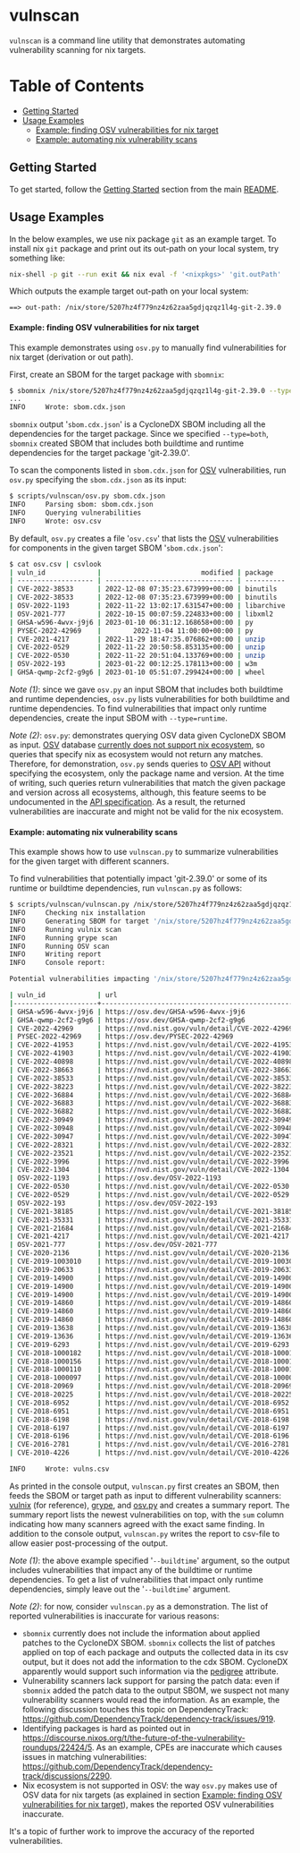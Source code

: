 <!--
SPDX-FileCopyrightText: 2023 Technology Innovation Institute (TII)

SPDX-License-Identifier: Apache-2.0
-->

# vulnscan

`vulnscan` is a command line utility that demonstrates automating vulnerability scanning for nix targets.

Table of Contents
=================
* [Getting Started](#getting-started)
* [Usage Examples](#usage-examples)
   * [Example: finding OSV vulnerabilities for nix target](#example-finding-osv-vulnerabilities-for-nix-target)
   * [Example: automating nix vulnerability scans](#example-automating-nix-vulnerability-scans)

## Getting Started
To get started, follow the [Getting Started](../../README.md#getting-started) section from the main [README](../../README.md).

## Usage Examples
In the below examples, we use nix package `git` as an example target.
To install nix `git` package and print out its out-path on your local system, try something like:
```bash
nix-shell -p git --run exit && nix eval -f '<nixpkgs>' 'git.outPath'
```
Which outputs the example target out-path on your local system:
```
==> out-path: /nix/store/5207hz4f779nz4z62zaa5gdjqzqz1l4g-git-2.39.0
```

#### Example: finding OSV vulnerabilities for nix target
This example demonstrates using `osv.py` to manually find vulnerabilities for nix target (derivation or out path).

First, create an SBOM for the target package with `sbomnix`:
```bash
$ sbomnix /nix/store/5207hz4f779nz4z62zaa5gdjqzqz1l4g-git-2.39.0 --type=both
...
INFO     Wrote: sbom.cdx.json
```
`sbomnix` output '`sbom.cdx.json`' is a CycloneDX SBOM including all the dependencies for the target package.
Since we specified `--type=both`, `sbomnix` created SBOM that includes both buildtime and runtime dependencies for the target package 'git-2.39.0'.

To scan the components listed in `sbom.cdx.json` for [OSV](https://osv.dev/list?ecosystem=) vulnerabilities, run `osv.py` specifying the `sbom.cdx.json` as its input:
```bash
$ scripts/vulnscan/osv.py sbom.cdx.json 
INFO     Parsing sbom: sbom.cdx.json
INFO     Querying vulnerabilities
INFO     Wrote: osv.csv
```
By default, `osv.py` creates a file '`osv.csv`' that lists the [OSV](https://osv.dev/list?ecosystem=) vulnerabilities for components in the given target SBOM '`sbom.cdx.json`':
```bash
$ cat osv.csv | csvlook
| vuln_id             |                         modified | package    | version           |
| ------------------- | -------------------------------- | ---------- | ----------------- |
| CVE-2022-38533      | 2022-12-08 07:35:23.673999+00:00 | binutils   | 2.39              |
| CVE-2022-38533      | 2022-12-08 07:35:23.673999+00:00 | binutils   | 2.39              |
| OSV-2022-1193       | 2022-11-22 13:02:17.631547+00:00 | libarchive | 3.6.2             |
| OSV-2021-777        | 2022-10-15 00:07:59.224833+00:00 | libxml2    | 2.10.3            |
| GHSA-w596-4wvx-j9j6 | 2023-01-10 06:31:12.168658+00:00 | py         | 1.11.0            |
| PYSEC-2022-42969    |        2022-11-04 11:00:00+00:00 | py         | 1.11.0            |
| CVE-2021-4217       | 2022-11-29 18:47:35.076862+00:00 | unzip      | 6.0               |
| CVE-2022-0529       | 2022-11-22 20:50:58.853135+00:00 | unzip      | 6.0               |
| CVE-2022-0530       | 2022-11-22 20:51:04.133769+00:00 | unzip      | 6.0               |
| OSV-2022-193        | 2023-01-22 00:12:25.178113+00:00 | w3m        | 0.5.3+git20220429 |
| GHSA-qwmp-2cf2-g9g6 | 2023-01-10 05:51:07.299424+00:00 | wheel      | 0.37.1            |
```

*Note (1)*: since we gave `osv.py` an input SBOM that includes both buildtime and runtime dependencies, `osv.py` lists vulnerabilities for both buildtime and runtime dependencies. To find vulnerabilities that impact only runtime dependencies, create the input SBOM with `--type=runtime`.

*Note (2)*: `osv.py`: demonstrates querying OSV data given CycloneDX SBOM as input. [OSV](https://osv.dev/list?ecosystem=) database [currently does not support nix ecosystem](https://ossf.github.io/osv-schema/#affectedpackage-field), so queries that specify nix as ecosystem would not return any matches. Therefore, for demonstration, `osv.py` sends queries to [OSV API](https://osv.dev/docs/) without specifying the ecosystem, only the package name and version. At the time of writing, such queries return vulnerabilities that match the given package and version across all ecosystems, although, this feature seems to be undocumented in the [API specification](https://osv.dev/docs/#tag/api/operation/OSV_QueryAffected). As a result, the returned vulnerabilities are inaccurate and might not be valid for the nix ecosystem.

#### Example: automating nix vulnerability scans
This example shows how to use `vulnscan.py` to summarize vulnerabilities for the given target with different scanners.

To find vulnerabilities that potentially impact 'git-2.39.0' or some of its runtime or buildtime dependencies, run `vulnscan.py` as follows:
```bash
$ scripts/vulnscan/vulnscan.py /nix/store/5207hz4f779nz4z62zaa5gdjqzqz1l4g-git-2.39.0 --buildtime
INFO     Checking nix installation
INFO     Generating SBOM for target '/nix/store/5207hz4f779nz4z62zaa5gdjqzqz1l4g-git-2.39.0'
INFO     Running vulnix scan
INFO     Running grype scan
INFO     Running OSV scan
INFO     Writing report
INFO     Console report:

Potential vulnerabilities impacting '/nix/store/5207hz4f779nz4z62zaa5gdjqzqz1l4g-git-2.39.0' or some of its runtime or buildtime dependencies:

| vuln_id             | url                                               | package    | version          |  grype  |  osv  |  vulnix  |  sum  |
|---------------------+---------------------------------------------------+------------+------------------+---------+-------+----------+-------|
| GHSA-w596-4wvx-j9j6 | https://osv.dev/GHSA-w596-4wvx-j9j6               | py         | 1.11.0           |    0    |   1   |    0     |   1   |
| GHSA-qwmp-2cf2-g9g6 | https://osv.dev/GHSA-qwmp-2cf2-g9g6               | wheel      | 0.37.1           |    0    |   1   |    0     |   1   |
| CVE-2022-42969      | https://nvd.nist.gov/vuln/detail/CVE-2022-42969   | py         | 1.11.0           |    1    |   0   |    0     |   1   |
| PYSEC-2022-42969    | https://osv.dev/PYSEC-2022-42969                  | py         | 1.11.0           |    0    |   1   |    0     |   1   |
| CVE-2022-41953      | https://nvd.nist.gov/vuln/detail/CVE-2022-41953   | git        | 2.39.0           |    0    |   0   |    1     |   1   |
| CVE-2022-41903      | https://nvd.nist.gov/vuln/detail/CVE-2022-41903   | git        | 2.39.0           |    0    |   0   |    1     |   1   |
| CVE-2022-40898      | https://nvd.nist.gov/vuln/detail/CVE-2022-40898   | wheel      | 0.37.1-source    |    0    |   0   |    1     |   1   |
| CVE-2022-38663      | https://nvd.nist.gov/vuln/detail/CVE-2022-38663   | git        | 2.39.0           |    0    |   0   |    1     |   1   |
| CVE-2022-38533      | https://nvd.nist.gov/vuln/detail/CVE-2022-38533   | binutils   | 2.39             |    1    |   1   |    1     |   3   |
| CVE-2022-38223      | https://nvd.nist.gov/vuln/detail/CVE-2022-38223   | w3m        | 0.5.3+git2022042 |    1    |   0   |    0     |   1   |
| CVE-2022-36884      | https://nvd.nist.gov/vuln/detail/CVE-2022-36884   | git        | 2.39.0           |    0    |   0   |    1     |   1   |
| CVE-2022-36883      | https://nvd.nist.gov/vuln/detail/CVE-2022-36883   | git        | 2.39.0           |    0    |   0   |    1     |   1   |
| CVE-2022-36882      | https://nvd.nist.gov/vuln/detail/CVE-2022-36882   | git        | 2.39.0           |    0    |   0   |    1     |   1   |
| CVE-2022-30949      | https://nvd.nist.gov/vuln/detail/CVE-2022-30949   | git        | 2.39.0           |    0    |   0   |    1     |   1   |
| CVE-2022-30948      | https://nvd.nist.gov/vuln/detail/CVE-2022-30948   | git        | 2.39.0           |    0    |   0   |    1     |   1   |
| CVE-2022-30947      | https://nvd.nist.gov/vuln/detail/CVE-2022-30947   | git        | 2.39.0           |    0    |   0   |    1     |   1   |
| CVE-2022-28321      | https://nvd.nist.gov/vuln/detail/CVE-2022-28321   | linux-pam  | 1.5.2            |    0    |   0   |    1     |   1   |
| CVE-2022-23521      | https://nvd.nist.gov/vuln/detail/CVE-2022-23521   | git        | 2.39.0           |    0    |   0   |    1     |   1   |
| CVE-2022-3996       | https://nvd.nist.gov/vuln/detail/CVE-2022-3996    | openssl    | 3.0.7            |    1    |   0   |    0     |   1   |
| CVE-2022-1304       | https://nvd.nist.gov/vuln/detail/CVE-2022-1304    | e2fsprogs  | 1.46.5           |    1    |   0   |    0     |   1   |
| OSV-2022-1193       | https://osv.dev/OSV-2022-1193                     | libarchive | 3.6.2            |    0    |   1   |    0     |   1   |
| CVE-2022-0530       | https://nvd.nist.gov/vuln/detail/CVE-2022-0530    | unzip      | 6.0              |    0    |   1   |    1     |   2   |
| CVE-2022-0529       | https://nvd.nist.gov/vuln/detail/CVE-2022-0529    | unzip      | 6.0              |    0    |   1   |    1     |   2   |
| OSV-2022-193        | https://osv.dev/OSV-2022-193                      | w3m        | 0.5.3+git2022042 |    0    |   1   |    0     |   1   |
| CVE-2021-38185      | https://nvd.nist.gov/vuln/detail/CVE-2021-38185   | cpio       | 2.13             |    1    |   0   |    0     |   1   |
| CVE-2021-35331      | https://nvd.nist.gov/vuln/detail/CVE-2021-35331   | tcl        | 8.6.11           |    1    |   0   |    1     |   2   |
| CVE-2021-21684      | https://nvd.nist.gov/vuln/detail/CVE-2021-21684   | git        | 2.39.0           |    0    |   0   |    1     |   1   |
| CVE-2021-4217       | https://nvd.nist.gov/vuln/detail/CVE-2021-4217    | unzip      | 6.0              |    0    |   1   |    1     |   2   |
| OSV-2021-777        | https://osv.dev/OSV-2021-777                      | libxml2    | 2.10.3           |    0    |   1   |    0     |   1   |
| CVE-2020-2136       | https://nvd.nist.gov/vuln/detail/CVE-2020-2136    | git        | 2.39.0           |    0    |   0   |    1     |   1   |
| CVE-2019-1003010    | https://nvd.nist.gov/vuln/detail/CVE-2019-1003010 | git        | 2.39.0           |    0    |   0   |    1     |   1   |
| CVE-2019-20633      | https://nvd.nist.gov/vuln/detail/CVE-2019-20633   | patch      | 2.7.6            |    1    |   0   |    1     |   2   |
| CVE-2019-14900      | https://nvd.nist.gov/vuln/detail/CVE-2019-14900   | fuse       | 3.11.0           |    0    |   0   |    1     |   1   |
| CVE-2019-14900      | https://nvd.nist.gov/vuln/detail/CVE-2019-14900   | fuse       | 2.9.9-closefrom- |    0    |   0   |    1     |   1   |
| CVE-2019-14900      | https://nvd.nist.gov/vuln/detail/CVE-2019-14900   | fuse       | 2.9.9            |    0    |   0   |    1     |   1   |
| CVE-2019-14860      | https://nvd.nist.gov/vuln/detail/CVE-2019-14860   | fuse       | 3.11.0           |    0    |   0   |    1     |   1   |
| CVE-2019-14860      | https://nvd.nist.gov/vuln/detail/CVE-2019-14860   | fuse       | 2.9.9-closefrom- |    0    |   0   |    1     |   1   |
| CVE-2019-14860      | https://nvd.nist.gov/vuln/detail/CVE-2019-14860   | fuse       | 2.9.9            |    0    |   0   |    1     |   1   |
| CVE-2019-13638      | https://nvd.nist.gov/vuln/detail/CVE-2019-13638   | patch      | 2.7.6            |    1    |   0   |    0     |   1   |
| CVE-2019-13636      | https://nvd.nist.gov/vuln/detail/CVE-2019-13636   | patch      | 2.7.6            |    1    |   0   |    0     |   1   |
| CVE-2019-6293       | https://nvd.nist.gov/vuln/detail/CVE-2019-6293    | flex       | 2.6.4            |    0    |   0   |    1     |   1   |
| CVE-2018-1000182    | https://nvd.nist.gov/vuln/detail/CVE-2018-1000182 | git        | 2.39.0           |    0    |   0   |    1     |   1   |
| CVE-2018-1000156    | https://nvd.nist.gov/vuln/detail/CVE-2018-1000156 | patch      | 2.7.6            |    1    |   0   |    0     |   1   |
| CVE-2018-1000110    | https://nvd.nist.gov/vuln/detail/CVE-2018-1000110 | git        | 2.39.0           |    0    |   0   |    1     |   1   |
| CVE-2018-1000097    | https://nvd.nist.gov/vuln/detail/CVE-2018-1000097 | sharutils  | 4.15.2           |    1    |   0   |    0     |   1   |
| CVE-2018-20969      | https://nvd.nist.gov/vuln/detail/CVE-2018-20969   | patch      | 2.7.6            |    1    |   0   |    0     |   1   |
| CVE-2018-20225      | https://nvd.nist.gov/vuln/detail/CVE-2018-20225   | pip        | 22.3.1           |    1    |   0   |    0     |   1   |
| CVE-2018-6952       | https://nvd.nist.gov/vuln/detail/CVE-2018-6952    | patch      | 2.7.6            |    1    |   0   |    0     |   1   |
| CVE-2018-6951       | https://nvd.nist.gov/vuln/detail/CVE-2018-6951    | patch      | 2.7.6            |    1    |   0   |    0     |   1   |
| CVE-2018-6198       | https://nvd.nist.gov/vuln/detail/CVE-2018-6198    | w3m        | 0.5.3+git2022042 |    1    |   0   |    0     |   1   |
| CVE-2018-6197       | https://nvd.nist.gov/vuln/detail/CVE-2018-6197    | w3m        | 0.5.3+git2022042 |    1    |   0   |    0     |   1   |
| CVE-2018-6196       | https://nvd.nist.gov/vuln/detail/CVE-2018-6196    | w3m        | 0.5.3+git2022042 |    1    |   0   |    0     |   1   |
| CVE-2016-2781       | https://nvd.nist.gov/vuln/detail/CVE-2016-2781    | coreutils  | 9.1              |    1    |   0   |    0     |   1   |
| CVE-2010-4226       | https://nvd.nist.gov/vuln/detail/CVE-2010-4226    | cpio       | 2.13             |    1    |   0   |    0     |   1   |

INFO     Wrote: vulns.csv
```

As printed in the console output, `vulnscan.py` first creates an SBOM, then feeds the SBOM or target path as input to different vulnerability scanners: [vulnix](https://github.com/flyingcircusio/vulnix) (for reference), [grype](https://github.com/anchore/grype), and [osv.py](https://github.com/tiiuae/sbomnix/blob/main/scripts/vulnscan/osv.py) and creates a summary report. The summary report lists the newest vulnerabilities on top, with the `sum` column indicating how many scanners agreed with the exact same finding. In addition to the console output, `vulnscan.py` writes the report to csv-file to allow easier post-processing of the output.

*Note (1)*: the above example specified '`--buildtime`' argument, so the output includes vulnerabilities that impact any of the buildtime or runtime dependencies. To get a list of vulnerabilities that impact only runtime dependencies, simply leave out the '`--buildtime`' argument.

*Note (2)*: for now, consider `vulnscan.py` as a demonstration. The list of reported vulnerabilities is inaccurate for various reasons:
 - `sbomnix` currently does not include the information about applied patches to the CycloneDX SBOM. `sbomnix` collects the list of patches applied on top of each package and outputs the collected data in its csv output, but it does not add the information to the cdx SBOM. CycloneDX apparently would support such information via the [pedigree](https://cyclonedx.org/use-cases/#pedigree) attribute.
 - Vulnerability scanners lack support for parsing the patch data: even if `sbomnix` added the patch data to the output SBOM, we suspect not many vulnerability scanners would read the information. As an example, the following discussion touches this topic on DependencyTrack: https://github.com/DependencyTrack/dependency-track/issues/919.
 - Identifying packages is hard as pointed out in https://discourse.nixos.org/t/the-future-of-the-vulnerability-roundups/22424/5. As an example, CPEs are inaccurate which causes issues in matching vulnerabilities: https://github.com/DependencyTrack/dependency-track/discussions/2290.
 - Nix ecosystem is not supported in OSV: the way `osv.py` makes use of OSV data for nix targets (as explained in section [Example: finding OSV vulnerabilities for nix target](#example-finding-osv-vulnerabilities-for-nix-target)), makes the reported OSV vulnerabilities inaccurate.

It's a topic of further work to improve the accuracy of the reported vulnerabilities.
